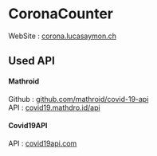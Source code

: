 # CoronaCounter
WebSite : [corona.lucasaymon.ch](https://corona.lucasaymon.ch)

## Used API

#### Mathroid
Github : [github.com/mathroid/covid-19-api](https://github.com/mathdroid/covid-19-api)
<br/>
API : [covid19.mathdro.id/api](https://covid19.mathdro.id/api)

#### Covid19API
API : [covid19api.com](https://covid19api.com)
